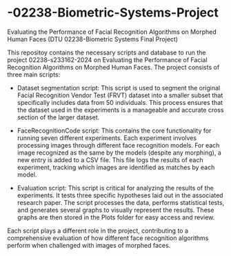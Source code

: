 # -02238-Biometric-Systems-Project
Evaluating the Performance of Facial Recognition  Algorithms on Morphed Human Faces (DTU  02238-Biometric Systems Final Project)

This repositoy contains the necessary scripts and database to run the project 02238-s233162-2024 on Evaluating the Performance of Facial Recognition Algorithms on Morphed Human Faces. The project consists of three main scripts:


- Dataset segmentation script: This script is used to segment the original Facial Recognition Vendor Test (FRVT) dataset into a smaller subset that specifically includes data from 50 individuals. This process ensures that the dataset used in the experiments is a manageable and accurate cross section of the larger dataset.

- FaceRecognitionCode script: This contains the core functionality for running seven different experiments. Each experiment involves processing images through different face recognition models. For each image recognized as the same by the models (despite any morphing), a new entry is added to a CSV file. This file logs the results of each experiment, tracking which images are identified as matches by each model.

- Evaluation script: This script is critical for analyzing the results of the experiments. It tests three specific hypotheses laid out in the associated research paper. The script processes the data, performs statistical tests, and generates several graphs to visually represent the results. These graphs are then stored in the Plots folder for easy access and review.

Each script plays a different role in the project, contributing to a comprehensive evaluation of how different face recognition algorithms perform when challenged with images of morphed faces.
